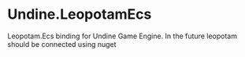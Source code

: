 # Undine.LeopotamEcs
Leopotam.Ecs binding for Undine Game Engine. In the future leopotam should be connected using nuget
